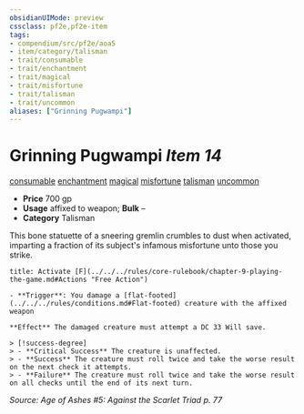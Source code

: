 ```yaml
---
obsidianUIMode: preview
cssclass: pf2e,pf2e-item
tags:
- compendium/src/pf2e/aoa5
- item/category/talisman
- trait/consumable
- trait/enchantment
- trait/magical
- trait/misfortune
- trait/talisman
- trait/uncommon
aliases: ["Grinning Pugwampi"]
---
```

# Grinning Pugwampi *Item 14*  
[consumable](../../../Rules/traits/consumable.md)  [enchantment](../../../Rules/traits/enchantment.md)  [magical](../../../Rules/traits/magical.md)  [misfortune](../../../Rules/traits/misfortune.md)  [talisman](../../../Rules/traits/talisman.md)  [uncommon](../../../Rules/traits/uncommon.md)  

- **Price** 700 gp
- **Usage** affixed to weapon; **Bulk** –
- **Category** Talisman

This bone statuette of a sneering gremlin crumbles to dust when activated, imparting a fraction of its subject's infamous misfortune unto those you strike.

```ad-embed-ability
title: Activate [F](../../../rules/core-rulebook/chapter-9-playing-the-game.md#Actions "Free Action")

- **Trigger**: You damage a [flat-footed](../../../rules/conditions.md#Flat-footed) creature with the affixed weapon

**Effect** The damaged creature must attempt a DC 33 Will save.

> [!success-degree] 
> - **Critical Success** The creature is unaffected.
> - **Success** The creature must roll twice and take the worse result on the next check it attempts.
> - **Failure** The creature must roll twice and take the worse result on all checks until the end of its next turn.
```

*Source: Age of Ashes #5: Against the Scarlet Triad p. 77*

